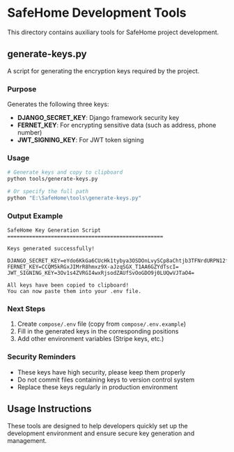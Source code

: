 # SafeHome Development Tools

This directory contains auxiliary tools for SafeHome project development.

## generate-keys.py

A script for generating the encryption keys required by the project.

### Purpose
Generates the following three keys:
- **DJANGO_SECRET_KEY**: Django framework security key
- **FERNET_KEY**: For encrypting sensitive data (such as address, phone number)
- **JWT_SIGNING_KEY**: For JWT token signing

### Usage

```bash
# Generate keys and copy to clipboard
python tools/generate-keys.py

# Or specify the full path
python "E:\SafeHome\tools\generate-keys.py"
```

### Output Example

```
SafeHome Key Generation Script
==================================================

Keys generated successfully!

DJANGO_SECRET_KEY=eYdo6KkGa6CUcHk1tybya3OSDOnLvySCp8aChtjb3TFNrdURPN12fJV01fQ69XEPnVM
FERNET_KEY=CCQM5kRGxJIMrR8hmxz9X-aJzqSGX_T1AA6GZYdTscI=
JWT_SIGNING_KEY=3Ov1s4ZVRGI4wxRjsodZAUfSvOoGDO9j0LUQwVJTaO4=

All keys have been copied to clipboard!
You can now paste them into your .env file.
```

### Next Steps

1. Create `compose/.env` file (copy from `compose/.env.example`)
2. Fill in the generated keys in the corresponding positions
3. Add other environment variables (Stripe keys, etc.)

### Security Reminders
- These keys have high security, please keep them properly
- Do not commit files containing keys to version control system
- Replace these keys regularly in production environment

## Usage Instructions

These tools are designed to help developers quickly set up the development environment and ensure secure key generation and management.
